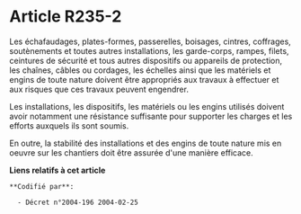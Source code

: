 # Article R235-2

Les échafaudages, plates-formes, passerelles, boisages, cintres, coffrages, soutènements et toutes autres installations, les
garde-corps, rampes, filets, ceintures de sécurité et tous autres dispositifs ou appareils de protection, les chaînes, câbles
ou cordages, les échelles ainsi que les matériels et engins de toute nature doivent être appropriés aux travaux à effectuer
et aux risques que ces travaux peuvent engendrer.

Les installations, les dispositifs, les matériels ou les engins utilisés doivent avoir notamment une résistance suffisante
pour supporter les charges et les efforts auxquels ils sont soumis.

En outre, la stabilité des installations et des engins de toute nature mis en oeuvre sur les chantiers doit être assurée
d'une manière efficace.

**Liens relatifs à cet article**

	**Codifié par**:

	  - Décret n°2004-196 2004-02-25
